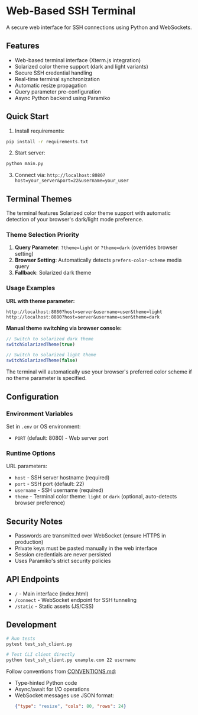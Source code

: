 # Web-Based SSH Terminal

A secure web interface for SSH connections using Python and WebSockets.

## Features

- Web-based terminal interface (Xterm.js integration)
- Solarized color theme support (dark and light variants)
- Secure SSH credential handling
- Real-time terminal synchronization
- Automatic resize propagation
- Query parameter pre-configuration
- Async Python backend using Paramiko

## Quick Start

1. Install requirements:
```bash
pip install -r requirements.txt
```

2. Start server:
```bash
python main.py
```

3. Connect via:
`http://localhost:8080?host=your_server&port=22&username=your_user`

## Terminal Themes

The terminal features Solarized color theme support with automatic detection of your browser's dark/light mode preference. 

### Theme Selection Priority
1. **Query Parameter**: `?theme=light` or `?theme=dark` (overrides browser setting)
2. **Browser Setting**: Automatically detects `prefers-color-scheme` media query
3. **Fallback**: Solarized dark theme

### Usage Examples

**URL with theme parameter:**
```
http://localhost:8080?host=server&username=user&theme=light
http://localhost:8080?host=server&username=user&theme=dark
```

**Manual theme switching via browser console:**
```javascript
// Switch to solarized dark theme
switchSolarizedTheme(true)

// Switch to solarized light theme  
switchSolarizedTheme(false)
```

The terminal will automatically use your browser's preferred color scheme if no theme parameter is specified.

## Configuration

### Environment Variables
Set in `.env` or OS environment:

- `PORT` (default: 8080) - Web server port

### Runtime Options
URL parameters:
- `host` - SSH server hostname (required)
- `port` - SSH port (default: 22)
- `username` - SSH username (required)
- `theme` - Terminal color theme: `light` or `dark` (optional, auto-detects browser preference)

## Security Notes

- Passwords are transmitted over WebSocket (ensure HTTPS in production)
- Private keys must be pasted manually in the web interface
- Session credentials are never persisted
- Uses Paramiko's strict security policies

## API Endpoints

- `/` - Main interface (index.html)
- `/connect` - WebSocket endpoint for SSH tunneling
- `/static` - Static assets (JS/CSS)

## Development

```bash
# Run tests
pytest test_ssh_client.py

# Test CLI client directly
python test_ssh_client.py example.com 22 username
```

Follow conventions from [CONVENTIONS.md](CONVENTIONS.md):
- Type-hinted Python code
- Async/await for I/O operations
- WebSocket messages use JSON format:
  ```json
  {"type": "resize", "cols": 80, "rows": 24}
  ```
